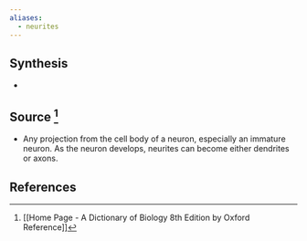 ```yaml
---
aliases:
  - neurites
---
```

## Synthesis
- 
## Source [^1]
- Any projection from the cell body of a neuron, especially an immature neuron. As the neuron develops, neurites can become either dendrites or axons.
## References

[^1]: [[Home Page - A Dictionary of Biology 8th Edition by Oxford Reference]]